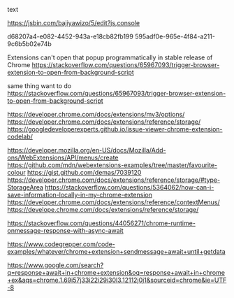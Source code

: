 text


https://jsbin.com/bajiyawizo/5/edit?js,console



d68207a4-e082-4452-943a-e18cb82fb199
595adf0e-965e-4f84-a211-9c6b5b02e74b



Extensions can't open that popup programmatically in stable release of Chrome
https://stackoverflow.com/questions/65967093/trigger-browser-extension-to-open-from-background-script


same thing want to do
https://stackoverflow.com/questions/65967093/trigger-browser-extension-to-open-from-background-script


https://developer.chrome.com/docs/extensions/mv3/options/
https://developer.chrome.com/docs/extensions/reference/storage/
https://googledeveloperexperts.github.io/issue-viewer-chrome-extension-codelab/


https://developer.mozilla.org/en-US/docs/Mozilla/Add-ons/WebExtensions/API/menus/create
https://github.com/mdn/webextensions-examples/tree/master/favourite-colour
https://gist.github.com/demas/7039120
https://developer.chrome.com/docs/extensions/reference/storage/#type-StorageArea
https://stackoverflow.com/questions/5364062/how-can-i-save-information-locally-in-my-chrome-extension
https://developer.chrome.com/docs/extensions/reference/contextMenus/
https://develope.chrome.com/docs/extensions/reference/storage/





https://stackoverflow.com/questions/44056271/chrome-runtime-onmessage-response-with-async-await

https://www.codegrepper.com/code-examples/whatever/chrome+extension+sendmessage+await+until+getdata


https://www.google.com/search?q=response+await+in+chrome+extension&oq=response+await+in+chrome+ex&aqs=chrome.1.69i57j33i22i29i30l3.12112j0j1&sourceid=chrome&ie=UTF-8